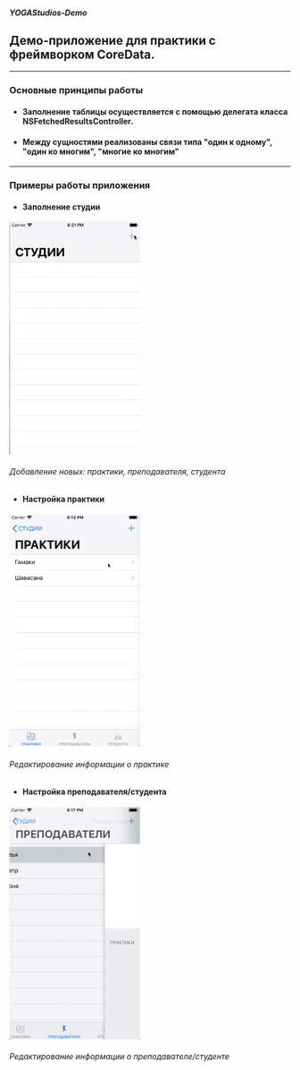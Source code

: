 ##### _YOGAStudios-Demo_
## Демо-приложение для практики с фреймворком CoreData.
---
### Основные принципы работы

- #### Заполнение таблицы осуществляется с помощью делегата класса NSFetchedResultsController.

- #### Между сущностями реализованы связи типа "один к одному", "один ко многим", "многие ко многим"
---

### Примеры работы приложения

- #### Заполнение студии
![screengrab](/GIFs/CREATE_STUDIO_SMALL.gif)
###### _Добавление новых: практики, преподавателя, студента_

- #### Настройка практики
![screengrab](/GIFs/EDIT_PRACTICE_SMALL.gif)
###### _Редактирование информации о практике_

- #### Настройка преподавателя/студента
![screengrab](/GIFs/EDIT_TEACHER_SMALL.gif)
###### _Редактирование информации о преподавателе/студенте_

 
